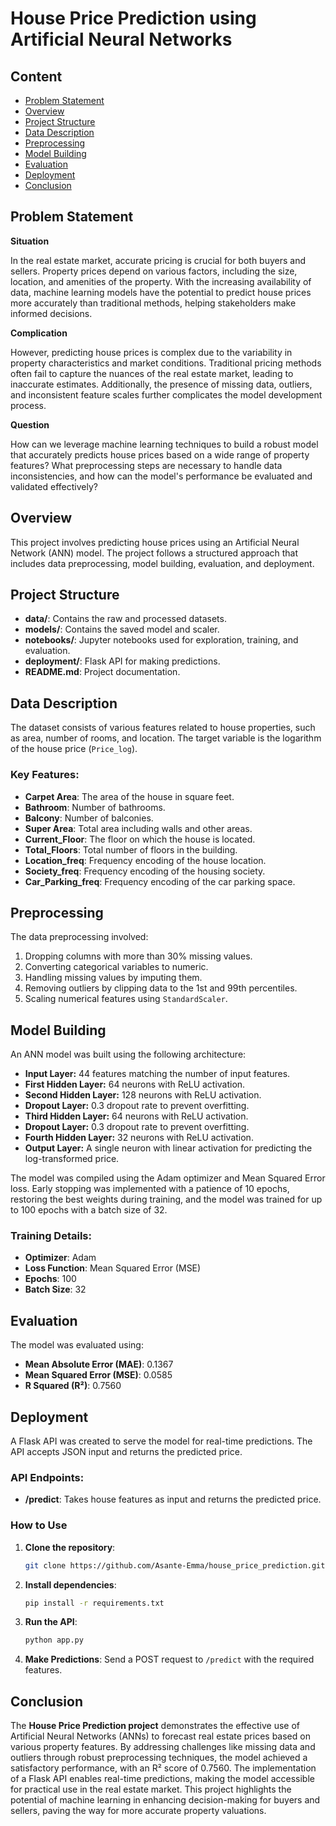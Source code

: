 # **House Price Prediction using Artificial Neural Networks**

## Content
- [Problem Statement](#problem-statement)
- [Overview](#overview)
- [Project Structure](#project-structure)
- [Data Description](#data-description)
- [Preprocessing](#preprocessing)
- [Model Building](#model-building)
- [Evaluation](#evaluation)
- [Deployment](#deployment)
- [Conclusion](#conclusion)

## **Problem Statement**

**Situation**

In the real estate market, accurate pricing is crucial for both buyers and sellers. Property prices depend on various factors, including the size, location, and amenities of the property. With the increasing availability of data, machine learning models have the potential to predict house prices more accurately than traditional methods, helping stakeholders make informed decisions.

**Complication**

However, predicting house prices is complex due to the variability in property characteristics and market conditions. Traditional pricing methods often fail to capture the nuances of the real estate market, leading to inaccurate estimates. Additionally, the presence of missing data, outliers, and inconsistent feature scales further complicates the model development process.

**Question**

How can we leverage machine learning techniques to build a robust model that accurately predicts house prices based on a wide range of property features? What preprocessing steps are necessary to handle data inconsistencies, and how can the model's performance be evaluated and validated effectively?

## **Overview**
This project involves predicting house prices using an Artificial Neural Network (ANN) model. The project follows a structured approach that includes data preprocessing, model building, evaluation, and deployment.

## **Project Structure**
- **data/**: Contains the raw and processed datasets.
- **models/**: Contains the saved model and scaler.
- **notebooks/**: Jupyter notebooks used for exploration, training, and evaluation.
- **deployment/**: Flask API for making predictions.
- **README.md**: Project documentation.

## **Data Description**
The dataset consists of various features related to house properties, such as area, number of rooms, and location. The target variable is the logarithm of the house price (`Price_log`).

### Key Features:
- **Carpet Area**: The area of the house in square feet.
- **Bathroom**: Number of bathrooms.
- **Balcony**: Number of balconies.
- **Super Area**: Total area including walls and other areas.
- **Current_Floor**: The floor on which the house is located.
- **Total_Floors**: Total number of floors in the building.
- **Location_freq**: Frequency encoding of the house location.
- **Society_freq**: Frequency encoding of the housing society.
- **Car_Parking_freq**: Frequency encoding of the car parking space.

## **Preprocessing**
The data preprocessing involved:
1. Dropping columns with more than 30% missing values.
2. Converting categorical variables to numeric.
3. Handling missing values by imputing them.
4. Removing outliers by clipping data to the 1st and 99th percentiles.
5. Scaling numerical features using `StandardScaler`.

## **Model Building**
An ANN model was built using the following architecture:
- **Input Layer:** 44 features matching the number of input features.
- **First Hidden Layer:** 64 neurons with ReLU activation.
- **Second Hidden Layer:** 128 neurons with ReLU activation.
- **Dropout Layer:** 0.3 dropout rate to prevent overfitting.
- **Third Hidden Layer:** 64 neurons with ReLU activation.
- **Dropout Layer:** 0.3 dropout rate to prevent overfitting.
- **Fourth Hidden Layer:** 32 neurons with ReLU activation.
- **Output Layer:** A single neuron with linear activation for predicting the log-transformed price.

The model was compiled using the Adam optimizer and Mean Squared Error loss. Early stopping was implemented with a patience of 10 epochs, restoring the best weights during training, and the model was trained for up to 100 epochs with a batch size of 32.

### Training Details:
- **Optimizer**: Adam
- **Loss Function**: Mean Squared Error (MSE)
- **Epochs**: 100
- **Batch Size**: 32

## **Evaluation**
The model was evaluated using:
- **Mean Absolute Error (MAE)**: 0.1367
- **Mean Squared Error (MSE)**: 0.0585
- **R Squared (R²)**: 0.7560

## **Deployment**
A Flask API was created to serve the model for real-time predictions. The API accepts JSON input and returns the predicted price.

### API Endpoints:
- **/predict**: Takes house features as input and returns the predicted price.

### How to Use
1. **Clone the repository**:
    ```bash
    git clone https://github.com/Asante-Emma/house_price_prediction.git
    ```
2. **Install dependencies**:
    ```bash
    pip install -r requirements.txt
    ```
3. **Run the API**:
    ```bash
    python app.py
    ```
4. **Make Predictions**:
    Send a POST request to `/predict` with the required features.

## **Conclusion**
The **House Price Prediction project** demonstrates the effective use of Artificial Neural Networks (ANNs) to forecast real estate prices based on various property features. By addressing challenges like missing data and outliers through robust preprocessing techniques, the model achieved a satisfactory performance, with an R² score of 0.7560. The implementation of a Flask API enables real-time predictions, making the model accessible for practical use in the real estate market. This project highlights the potential of machine learning in enhancing decision-making for buyers and sellers, paving the way for more accurate property valuations.
